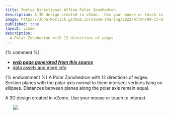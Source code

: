 ```yaml
---
title: Twelve Directional Affine Polar Zonohedron
description: A 3D design created in vZome.  Use your mouse or touch to interact.
image: https://John-Kostick.github.io/vzome-sharing/2022/07/04/09-17-01-12-gon-field-study/12-gon-field-study.png
published: true
layout: vzome
description:
  A Polar Zonohedron with 12 directions of edges
---
```


{% comment %}
 - [***web page generated from this source***](<https://John-Kostick.github.io/vzome-sharing/2022/07/04/12-gon-field-study-09-17-01.html>)
 - [data assets and more info](<https://github.com/John-Kostick/vzome-sharing/tree/main/2022/07/04/09-17-01-12-gon-field-study/>)
 
{% endcomment %}
A Polar Zonohedron with 12 directions of edges. Section planes with the polar axis normal to them intersect vertices lying on ellipses. Distances between planes along the polar axis remain equal.  

A 3D design created in vZome.  Use your mouse or touch to interact.

<vzome-viewer style="width: 87%; height: 60vh; margin: 5%"  show-scenes="true"
       src="https://John-Kostick.github.io/vzome-sharing/2022/07/04/09-17-01-12-gon-field-study/12-gon-field-study.vZome" >
  <img src="https://John-Kostick.github.io/vzome-sharing/2022/07/04/09-17-01-12-gon-field-study/12-gon-field-study.png" />
</vzome-viewer>
